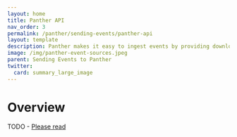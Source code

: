 ```yaml
---
layout: home
title: Panther API
nav_order: 3
permalink: /panther/sending-events/panther-api
layout: template
description: Panther makes it easy to ingest events by providing downloadable pre-configured configuration files for popular logging software such as Ryslog and NXLog
image: /img/panther-event-sources.jpeg
parent: Sending Events to Panther
twitter:
  card: summary_large_image
---
```


# Overview

TODO - [Please read](../api)